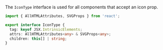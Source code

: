 The `IconType` interface is used for all components that accept an icon prop.

```ts
import { AllHTMLAttributes, SVGProps } from 'react';

export interface IconType {
  tag: keyof JSX.IntrinsicElements;
  attrs: AllHTMLAttributes<any> & SVGProps<any>;
  children: this[] | string;
}
```
